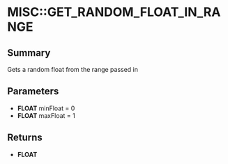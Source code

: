 # MISC::GET_RANDOM_FLOAT_IN_RANGE

## Summary
Gets a random float from the range passed in

## Parameters
* **FLOAT** minFloat = 0
* **FLOAT** maxFloat = 1

## Returns
* **FLOAT**